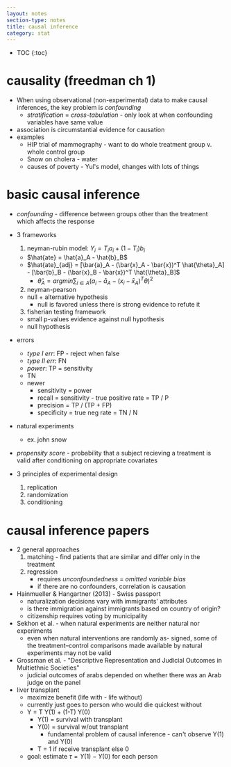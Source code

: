 ```yaml
---
layout: notes
section-type: notes
title: causal inference
category: stat
---
```

* TOC
{:toc}


# causality (freedman ch 1)
- When using observational (non-experimental) data to make causal inferences, the key problem is *confounding*
  - *stratification* = *cross-tabulation* - only look at when confounding variables have same value
- association is circumstantial evidence for causation
- examples
  - HIP trial of mammography - want to do whole treatment group v. whole control group
  - Snow on cholera - water
  - causes of poverty - Yul's model, changes with lots of things

# basic causal inference

- *confounding* - difference between groups other than the treatment which affects the response
- 3 frameworks
  1. neyman-rubin model: $Y_i = T_i a_i + (1-T_i) b_i$
    - $\hat{ate} = \hat{a}_A - \hat{b}_B$
    - $\hat{ate}_{adj} = [\bar{a}_A - (\bar{x}_A - \bar{x})^T \hat{\theta}_A] - [\bar{b}_B - (\bar{x}_B - \bar{x})^T \hat{\theta}_B]$
      - $\hat{\theta}_A = argmin \sum_{i \in A} (a_i - \bar{a}_A - (x_i - \bar{x}_A)^T \theta)^2$

  2. neyman-pearson
    - null + alternative hypothesis
      - null is favored unless there is strong evidence to refute it
  3. fisherian testing framework
    - small p-values evidence against null hypothesis
    - null hypothesis

- errors
  - *type I err*: FP - reject when false
  - *type II err*: FN
  - *power*: TP = sensitivity
  - TN
  - newer
    - sensitivity = power
    - recall = sensitivity - true positive rate = TP / P
    - precision = TP / (TP + FP)
    - specificity = true neg rate = TN / N
- natural experiments
  - ex. john snow
- *propensity score* - probability that a subject recieving a treatment is valid after conditioning on appropriate covariates
- 3 principles of experimental design
  1. replication
  2. randomization
  3. conditioning

# causal inference papers

- 2 general approaches
  1. matching - find patients that are similar and differ only in the treatment
  2. regression
     - requires *unconfoundedness* = *omitted variable bias*
     - if there are no confounders, correlation is causation
- Hainmueller & Hangartner (2013) - Swiss passport
  - naturalization decisions vary with immigrants' attributes
  - is there immigration against immigrants based on country of origin?
  - citizenship requires voting by municipality
- Sekhon et al. - when natural experiments are neither natural nor experiments
  - even when natural interventions are randomly as- signed, some of the treatment–control comparisons made available by natural experiments may not be valid
- Grossman et al. - "Descriptive Representation and Judicial Outcomes in Multiethnic Societies"
  - judicial outcomes of arabs depended on whether there was an Arab judge on the panel
- liver transplant
  - maximize benefit (life with - life without)
  - currently just goes to person who would die quickest without
  - Y = T Y(1) + (1-T) Y(0)
    - Y(1) = survival with transplant
    - Y(0) = survival w/out transplant
      - fundamental problem of causal inference - can't observe Y(1) and Y(0)
    - T = 1 if receive transplant else 0
  - goal: estimate $\tau = Y(1) - Y(0)$ for each person